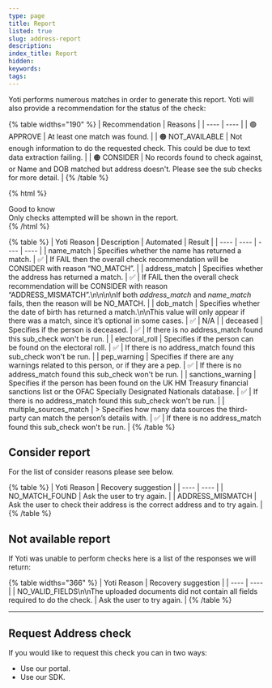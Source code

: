 ```yaml
---
type: page
title: Report
listed: true
slug: address-report
description: 
index_title: Report
hidden: 
keywords: 
tags: 
---
```


Yoti performs numerous matches in order to generate this report. Yoti will also provide a recommendation for the status of the check:

{% table widths="190" %}
| Recommendation | Reasons | 
| ---- | ---- | 
| 🟢  APPROVE | At least one match was found. | 
| 🟠  NOT_AVAILABLE | Not enough information to do the requested check. This could be due to text data extraction failing. | 
| 🟠 CONSIDER | No records found to check against, or Name and DOB matched but address doesn't. Please see the sub checks for more detail. | 
{% /table %}

{% html %}
<div class="alert-GTK">
    <div class="alert-title" id="GTK">
        Good to know
    </div>
    <div class="alert-text">
       Only checks attempted will be shown in the report.
    </div>
    <div class="alert-links"> 
   </div>
</div>
{% /html %}

{% table %}
| Yoti Reason | Description | Automated | Result | 
| ---- | ---- | ---- | ---- | 
| name_match | Specifies whether the name has returned a match. | ✅ | If FAIL then the overall check recommendation will be CONSIDER with reason “NO_MATCH”. | 
| address_match | Specifies whether the address has returned a match. | ✅ | If FAIL then the overall check recommendation will be CONSIDER with reason “ADDRESS_MISMATCH”.\n\n\n\nIf both _address_match_ and _name_match_ fails, then the reason will be NO_MATCH. | 
| dob_match | Specifies whether the date of birth has returned a match.\n\nThis value will only appear if there was a match, since it’s optional in some cases. | ✅ | N/A | 
| deceased | Specifies if the person is deceased. | ✅ | If there is no address_match found this sub_check won't be run. | 
| electoral_roll | Specifies if the person can be found on the electoral roll. | ✅ | If there is no address_match found this sub_check won't be run. | 
| pep_warning | Specifies if there are any warnings related to this person, or if they are a pep. | ✅ | If there is no address_match found this sub_check won't be run. | 
| sanctions_warning | Specifies if the person has been found on the UK HM Treasury financial sanctions list or the OFAC Specially Designated Nationals database. | ✅ | If there is no address_match found this sub_check won't be run. | 
| multiple_sources_match | &gt; Specifies how many data sources the third-party can match the person’s details with. | ✅ | If there is no address_match found this sub_check won't be run. | 
{% /table %}

## Consider report

For the list of consider reasons please see below.

{% table %}
| Yoti Reason | Recovery suggestion | 
| ---- | ---- | 
| NO_MATCH_FOUND | Ask the user to try again. | 
| ADDRESS_MISMATCH | Ask the user to check their address is the correct address and to try again. | 
{% /table %}

## Not available report

If Yoti was unable to perform checks here is a list of the responses we will return:

{% table widths="366" %}
| Yoti Reason | Recovery suggestion | 
| ---- | ---- | 
| NO_VALID_FIELDS\n\nThe uploaded documents did not contain all fields required to do the check. | Ask the user to try again. | 
{% /table %}

---

## Request Address check

If you would like to request this check you can in two ways:

- Use our portal.
- Use our SDK.